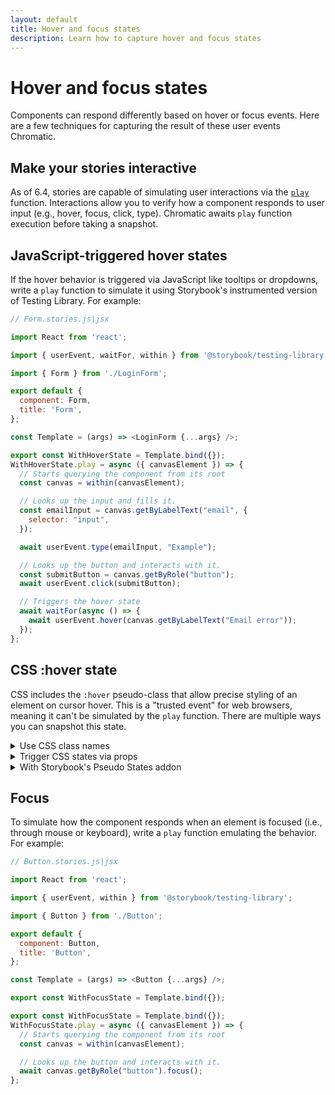 ```yaml
---
layout: default
title: Hover and focus states
description: Learn how to capture hover and focus states
---
```


# Hover and focus states

Components can respond differently based on hover or focus events. Here are a few techniques for capturing the result of these user events Chromatic.

## Make your stories interactive

As of 6.4, stories are capable of simulating user interactions via the [`play`](https://storybook.js.org/docs/react/writing-stories/play-function) function. Interactions allow you to verify how a component responds to user input (e.g., hover, focus, click, type). Chromatic awaits `play` function execution before taking a snapshot.

## JavaScript-triggered hover states

If the hover behavior is triggered via JavaScript like tooltips or dropdowns, write a `play` function to simulate it using Storybook's instrumented version of Testing Library. For example:

```js
// Form.stories.js|jsx

import React from 'react';

import { userEvent, waitFor, within } from '@storybook/testing-library';

import { Form } from './LoginForm';

export default {
  component: Form,
  title: 'Form',
};

const Template = (args) => <LoginForm {...args} />;

export const WithHoverState = Template.bind({});
WithHoverState.play = async ({ canvasElement }) => {
  // Starts querying the component from its root
  const canvas = within(canvasElement);

  // Looks up the input and fills it.
  const emailInput = canvas.getByLabelText("email", {
    selector: "input",
  });

  await userEvent.type(emailInput, "Example");

  // Looks up the button and interacts with it.
  const submitButton = canvas.getByRole("button");
  await userEvent.click(submitButton);

  // Triggers the hover state
  await waitFor(async () => {
    await userEvent.hover(canvas.getByLabelText("Email error"));
  });
};
```

## CSS :hover state

CSS includes the `:hover` pseudo-class that allow precise styling of an element on cursor hover. This is a "trusted event" for web browsers, meaning it can't be simulated by the `play` function. There are multiple ways you can snapshot this state.

<details>

  <summary>Use CSS class names</summary>

Add a CSS class name that mirrors the states you're trying to test (e.g., `hover`, `active`):

```css
/* Component styles */
MyComponent:hover,
MyComponent.hover {
  background: purple;
}

MyComponent:active,
MyComponent.active {
  background: green;
}
```

Then write a story that utilizes the class name:

```js
// MyComponent.stories.js|jsx

import { MyComponent } from './MyComponent';

export default {
  component: MyComponent,
  title: 'MyComponent',
};

const Template = (args) => <MyComponent {...args} />;

export const HoverStatewithClass = Template.bind({});

HoverStatewithClass.args = {
  ...HoverState.args,
  className: "hover",
};

export const ActiveStatewithClass = Template.bind({});
ActiveStatewithClass.args = {
  ...ActiveState.args,
  className: "active",
};
```

You can also extend this technique using a JS wrapper that [automates adding a class](https://github.com/Workday/canvas-kit/pull/377/files).

</details>

<details>

  <summary>Trigger CSS states via props</summary>

Although not recommended, you can test an element's states by creating a separate "pure" stateless component. Then use it to test the exact configurations you are after via props. For example:

```js
// MyComponent.js|jsx

export function MyComponent({ isHovered, isActive, label }) {
  return (
    <Button isHovered={isHovered} isActive={isActive}>
      {label}
    </Button>
  );
}

MyComponent.defaultProps = {
  isHovered: false,
  isActive: false,
  label: "Submit",
};
```

You can write the following story to trigger the props:

```js
// MyComponent.stories.js|jsx

import { MyComponent } from './MyComponent';

export default {
  component: MyComponent,
  title: 'MyComponent',
};


const Template = (args) => <MyComponent {...args}/>;

export const HoverState = Template.bind({});

HoverState.args = {
  isHovered: true,
  label: `I'm :hover`
};

export const ActiveState = Template.bind({});
ActiveState.args = {
  isActive: true,
  label: `I'm :active`
}:
```

</details>

<details>
<summary>With Storybook's Pseudo States addon</summary>

For atomic, functional components with CSS pseudo-classes (e.g., `hover`, `active`), try the [Storybook's Pseudo States addon](https://storybook.js.org/addons/storybook-addon-pseudo-states) to test pseudo states. For example:

```js
// Button.stories.js|jsx

import React from 'react';

import { Button } from './Button';

export default {
  component: Button,
  title: 'Button',
};

const Template = (args) => <Button {...args} />;

export const WithHoverState = Template.bind({});
WithHoverState.args = {
  size: "small",
  label: "Button",
};

WithHoverState.parameters = {
  // Toggles the component hover state via parameter.
  pseudo: { hover: true },
};
```

</details>

## Focus

To simulate how the component responds when an element is focused (i.e., through mouse or keyboard), write a `play` function emulating the behavior. For example:

```js
// Button.stories.js|jsx

import React from 'react';

import { userEvent, within } from '@storybook/testing-library';

import { Button } from './Button';

export default {
  component: Button,
  title: 'Button',
};

const Template = (args) => <Button {...args} />;

export const WithFocusState = Template.bind({});

export const WithFocusState = Template.bind({});
WithFocusState.play = async ({ canvasElement }) => {
  // Starts querying the component from its root
  const canvas = within(canvasElement);

  // Looks up the button and interacts with it.
  await canvas.getByRole("button").focus();
};
```
